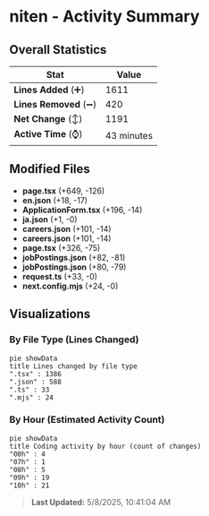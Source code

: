 # niten - Activity Summary 

## Overall Statistics

| Stat                   | Value                                                             |
| ---------------------- | ----------------------------------------------------------------- |
| **Lines Added** (➕)   | 1611                                          |
| **Lines Removed** (➖) | 420                                        |
| **Net Change** (↕)    | 1191                |
| **Active Time** (⌚)   | 43 minutes |


## Modified Files
- **page.tsx** (+649, -126)
- **en.json** (+18, -17)
- **ApplicationForm.tsx** (+196, -14)
- **ja.json** (+1, -0)
- **careers.json** (+101, -14)
- **careers.json** (+101, -14)
- **page.tsx** (+326, -75)
- **jobPostings.json** (+82, -81)
- **jobPostings.json** (+80, -79)
- **request.ts** (+33, -0)
- **next.config.mjs** (+24, -0)

## Visualizations

### By File Type (Lines Changed)

```mermaid
pie showData
title Lines changed by file type
".tsx" : 1386
".json" : 588
".ts" : 33
".mjs" : 24
```

### By Hour (Estimated Activity Count)

```mermaid
pie showData
title Coding activity by hour (count of changes)
"00h" : 4
"07h" : 1
"08h" : 5
"09h" : 19
"10h" : 21
```


> **Last Updated:** 5/8/2025, 10:41:04 AM